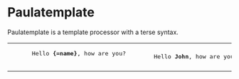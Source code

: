 # Paulatemplate

Paulatemplate is a template processor with a terse syntax.

<table><tr>
   <td><pre>
      Hello <b>{=name}</b>, how are you?
   </pre></td>
   <td><pre>
      Hello <b>John</b>, how are you?
</pre></td>
</tr></table>
